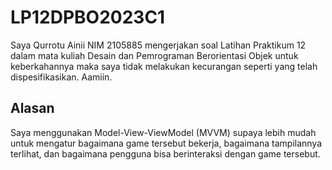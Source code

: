 # LP12DPBO2023C1

Saya Qurrotu Ainii NIM 2105885 mengerjakan soal Latihan Praktikum 12 dalam mata kuliah Desain dan Pemrograman Berorientasi Objek untuk keberkahannya maka saya tidak melakukan kecurangan seperti yang telah dispesifikasikan. Aamiin.

## Alasan
Saya menggunakan Model-View-ViewModel (MVVM) supaya lebih mudah untuk mengatur bagaimana game tersebut bekerja, bagaimana tampilannya terlihat, dan bagaimana pengguna bisa berinteraksi dengan game tersebut.
